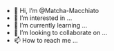 - 👋 Hi, I’m @Matcha-Macchiato
- 👀 I’m interested in ...
- 🌱 I’m currently learning ...
- 💞️ I’m looking to collaborate on ...
- 📫 How to reach me ...

<!---
Matcha-Macchiato/Matcha-Macchiato is a ✨ special ✨ repository because its `README.md` (this file) appears on your GitHub profile.
You can click the Preview link to take a look at your changes.
--->
